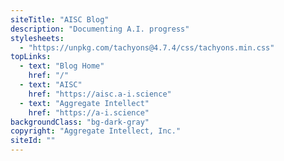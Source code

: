 ```yaml
---
siteTitle: "AISC Blog"
description: "Documenting A.I. progress"
stylesheets:
  - "https://unpkg.com/tachyons@4.7.4/css/tachyons.min.css"
topLinks:
  - text: "Blog Home"
    href: "/"
  - text: "AISC"
    href: "https://aisc.a-i.science"
  - text: "Aggregate Intellect"
    href: "https://a-i.science"
backgroundClass: "bg-dark-gray"
copyright: "Aggregate Intellect, Inc."
siteId: ""
---
```

